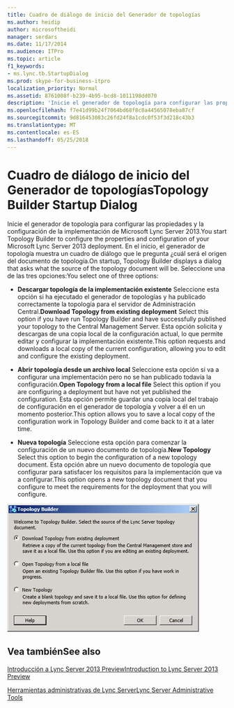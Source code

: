 ```yaml
---
title: Cuadro de diálogo de inicio del Generador de topologías
ms.author: heidip
author: microsoftheidi
manager: serdars
ms.date: 11/17/2014
ms.audience: ITPro
ms.topic: article
f1_keywords:
- ms.lync.tb.StartupDialog
ms.prod: skype-for-business-itpro
localization_priority: Normal
ms.assetid: 8761008f-b239-4b95-bcd8-1011198dd070
description: 'Inicie el generador de topología para configurar las propiedades y la configuración de la implementación de Microsoft Lync Server 2013. En el inicio, el generador de topología muestra un cuadro de diálogo que le pregunta ¿cuál será el origen del documento de topología. Seleccione una de las tres opciones:'
ms.openlocfilehash: f7e41d99b24f7064bd68f8c8a44565078eba87cf
ms.sourcegitcommit: 9d816453083c26fd24f8a1cdc0f53f3d218c43b3
ms.translationtype: MT
ms.contentlocale: es-ES
ms.lasthandoff: 05/25/2018
---
```

# <a name="topology-builder-startup-dialog"></a><span data-ttu-id="3cb01-105">Cuadro de diálogo de inicio del Generador de topologías</span><span class="sxs-lookup"><span data-stu-id="3cb01-105">Topology Builder Startup Dialog</span></span>
 
<span data-ttu-id="3cb01-106">Inicie el generador de topología para configurar las propiedades y la configuración de la implementación de Microsoft Lync Server 2013.</span><span class="sxs-lookup"><span data-stu-id="3cb01-106">You start Topology Builder to configure the properties and configuration of your Microsoft Lync Server 2013 deployment.</span></span> <span data-ttu-id="3cb01-107">En el inicio, el generador de topología muestra un cuadro de diálogo que le pregunta ¿cuál será el origen del documento de topología.</span><span class="sxs-lookup"><span data-stu-id="3cb01-107">On startup, Topology Builder displays a dialog that asks what the source of the topology document will be.</span></span> <span data-ttu-id="3cb01-108">Seleccione una de las tres opciones:</span><span class="sxs-lookup"><span data-stu-id="3cb01-108">You select one of three options:</span></span>
  
- <span data-ttu-id="3cb01-109">**Descargar topología de la implementación existente** Seleccione esta opción si ha ejecutado el generador de topologías y ha publicado correctamente la topología para el servidor de Administración Central.</span><span class="sxs-lookup"><span data-stu-id="3cb01-109">**Download Topology from existing deployment** Select this option if you have run Topology Builder and have successfully published your topology to the Central Management Server.</span></span> <span data-ttu-id="3cb01-110">Esta opción solicita y descargas de una copia local de la configuración actual, lo que permite editar y configurar la implementación existente.</span><span class="sxs-lookup"><span data-stu-id="3cb01-110">This option requests and downloads a local copy of the current configuration, allowing you to edit and configure the existing deployment.</span></span>
    
- <span data-ttu-id="3cb01-111">**Abrir topología desde un archivo local** Seleccione esta opción si va a configurar una implementación pero no se han publicado todavía la configuración.</span><span class="sxs-lookup"><span data-stu-id="3cb01-111">**Open Topology from a local file** Select this option if you are configuring a deployment but have not yet published the configuration.</span></span> <span data-ttu-id="3cb01-112">Esta opción permite guardar una copia local del trabajo de configuración en el generador de topología y volver a él en un momento posterior.</span><span class="sxs-lookup"><span data-stu-id="3cb01-112">This option allows you to save a local copy of the configuration work in Topology Builder and come back to it at a later time.</span></span>
    
- <span data-ttu-id="3cb01-113">**Nueva topología** Seleccione esta opción para comenzar la configuración de un nuevo documento de topología.</span><span class="sxs-lookup"><span data-stu-id="3cb01-113">**New Topology** Select this option to begin the configuration of a new topology document.</span></span> <span data-ttu-id="3cb01-114">Esta opción abre un nuevo documento de topología que configurar para satisfacer los requisitos para la implementación que va a configurar.</span><span class="sxs-lookup"><span data-stu-id="3cb01-114">This option opens a new topology document that you configure to meet the requirements for the deployment that you will configure.</span></span>
    
![Cuadro de diálogo de inicio del Generador de topologías](../../../media/Topology_Builder_Startup_Dialog.jpg)
  
## <a name="see-also"></a><span data-ttu-id="3cb01-116">Vea también</span><span class="sxs-lookup"><span data-stu-id="3cb01-116">See also</span></span>

#### 

[<span data-ttu-id="3cb01-117">Introducción a Lync Server 2013 Preview</span><span class="sxs-lookup"><span data-stu-id="3cb01-117">Introduction to Lync Server 2013 Preview</span></span>](http://technet.microsoft.com/library/99dd6b65-e591-421f-852b-ee9fe9588998.aspx)
  
[<span data-ttu-id="3cb01-118">Herramientas administrativas de Lync Server</span><span class="sxs-lookup"><span data-stu-id="3cb01-118">Lync Server Administrative Tools</span></span>](http://technet.microsoft.com/library/9b006f93-4f3d-461d-89b8-e80a34fdb3c5.aspx)

